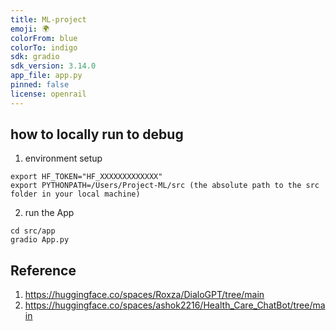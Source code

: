 ```yaml
---
title: ML-project
emoji: 🌍
colorFrom: blue
colorTo: indigo
sdk: gradio
sdk_version: 3.14.0
app_file: app.py
pinned: false
license: openrail
---
```


## how to locally run to debug
1. environment setup
```
export HF_TOKEN="HF_XXXXXXXXXXXXX"
export PYTHONPATH=/Users/Project-ML/src (the absolute path to the src folder in your local machine)

```
2. run the App
```
cd src/app
gradio App.py
```


## Reference
1. https://huggingface.co/spaces/Roxza/DialoGPT/tree/main
2. https://huggingface.co/spaces/ashok2216/Health_Care_ChatBot/tree/main